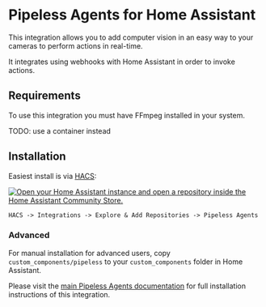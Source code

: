 # Pipeless Agents for Home Assistant

This integration allows you to add computer vision in an easy way to your cameras to perform actions in real-time.

It integrates using webhooks with Home Assistant in order to invoke actions.

## Requirements

To use this integration you must have FFmpeg installed in your system.

TODO: use a container instead

## Installation

Easiest install is via [HACS](https://hacs.xyz/):

[![Open your Home Assistant instance and open a repository inside the Home Assistant Community Store.](https://my.home-assistant.io/badges/hacs_repository.svg)](https://my.home-assistant.io/redirect/hacs_repository/?owner=blakeblackshear&repository=home-assistant-custom-component&category=integration)

`HACS -> Integrations -> Explore & Add Repositories -> Pipeless Agents`

### Advanced

For manual installation for advanced users, copy `custom_components/pipeless` to
your `custom_components` folder in Home Assistant.

Please visit the [main Pipeless Agents documentation](https://docs-agents.pipeless.ai/) for full installation instructions of this integration.
